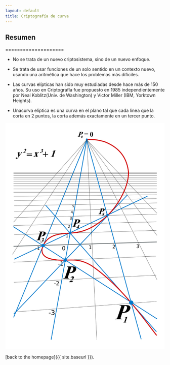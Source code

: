 ```yaml
---
layout: default
title: Criptografía de curva
---
```

## Resumen
====================
* No se trata de un nuevo criptosistema, sino de un nuevo enfoque.

* Se trata de usar funciones de un solo sentido en un contexto nuevo, usando una aritmética que hace los problemas más difíciles.

* Las curvas elípticas han sido muy estudiadas desde hace más de 150 años. Su uso en Criptografía fue propuesto en 1985 independientemente por Neal Koblitz(Univ. de Washington) y Victor Miller (IBM, Yorktown Heights).

* Unacurva elíptica es una curva en el plano tal que cada línea que la corta en 2 puntos, la corta además exactamente en un tercer punto.

![Curva Elíptica](/img/curva.svg)

[back to the homepage]({{ site.baseurl }}).
